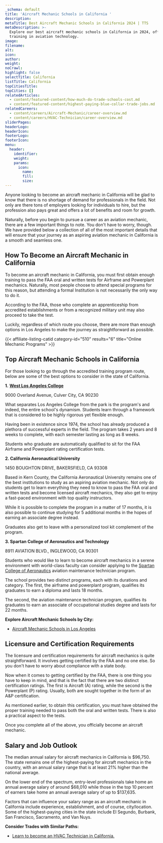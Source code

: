 ```yaml
---
_schema: default
title: 'Aircraft Mechanic Schools in California '
description:
metaTitle: Best Aircraft Mechanic Schools in California 2024 | TTS
metaDescription: >-
  Explore our best aircraft mechanic schools in California in 2024, offering
  training in aviation technology.
image:
filename:
alt:
icon:
author:
weight:
noCrawl:
highlight: false
selectTitle: California
listTitle: California
topCitiesTitle:
topCities: []
relatedArticles:
  - content/featured-content/how-much-do-trade-schools-cost.md
  - content/featured-content/highest-paying-blue-collar-trade-jobs.md
relatedCareers:
  - content/careers/Aircraft-Mechanic/career-overview.md
  - content/careers/HVAC-Technician/career-overview.md
sliderPages:
headerLogo:
headerIcon:
footerLogo:
footerIcon:
menu:
  header:
    identifier:
    weight:
    params:
      icon:
        name:
        fill:
        size:
---
```

Anyone looking to become an aircraft mechanic in California will be glad to know that there is no shortage of demand for professionals in the field. Not only are there tons of employers looking for individuals to hire, but the profession also pays great and offers a lot of benefits and room for growth.

Naturally, before you begin to pursue a career as an aviation mechanic, there are a few important things to note. You don't have to worry, though. We have provided below a collection of all of the most important details that will ensure that your journey as an aspiring aviation mechanic in California is a smooth and seamless one.

## **How To Become an Aircraft Mechanic in California**

To become an aircraft mechanic in California, you must first obtain enough training to pass the FAA oral and written tests for Airframe and Powerplant mechanics. Naturally, most people choose to attend special programs for this reason, but attending a formal Institution is not necessarily the only way to do it.

According to the FAA, those who complete an apprenticeship from accredited establishments or from a recognized military unit may also proceed to take the test.

Luckily, regardless of which route you choose, there are more than enough options in Los Angeles to make the journey as straightforward as possible.

{{< affiliate-listing-catid category-id="510" results="6" title="Online Mechanic Programs" >}}

## **Top Aircraft Mechanic Schools in California**

For those looking to go through the accredited training program route, below are some of the best options to consider in the state of California.

**1\.** **[West Los Angeles College](https://www.wlac.edu/)**

9000 Overland Avenue, Culver City, CA 90230

What separates Los Angeles College from the park is the program's and indeed, the entire school's dynamism. Students learn through a framework that is considered to be highly rigorous yet flexible enough.

Having been in existence since 1974, the school has already produced a plethora of successful experts in the field. The program takes 2 years and 8 weeks to complete, with each semester lasting as long as 8 weeks.

Students who graduate are automatically qualified to sit for the FAA Airframe and Powerplant rating certification tests.

**2\. California Aeronautical University**

1450 BOUGHTON DRIVE, BAKERSFIELD, CA 93308

Based in Kern County, the California Aeronautical University remains one of the best institutions to study as an aspiring aviation mechanic. Not only do students get to learn everything they need to know to pass the FAA oral and written tests and become licensed aircraft mechanics, they also get to enjoy a fast-paced environment with top quality instructors.

While it is possible to complete the program in a matter of 17 months, it is also possible to continue studying for 5 additional months in the hopes of earning an associate degree instead.

Graduates also get to leave with a personalized tool kit complement of the program.

**3\. Spartan College of Aeronautics and Technology**

8911 AVIATION BLVD., INGLEWOOD, CA 90301

Students who would like to learn to become aircraft mechanics in a serene environment with world-class faculty can consider applying to the [Spartan College of Aeronautics](https://www.spartan.edu/) aviation maintenance technician program.

The school provides two distinct programs, each with its durations and category. The first, the airframe and powerplant program, qualifies its graduates to earn a diploma and lasts 18 months.

The second, the aviation maintenance technician program, qualifies its graduates to earn an associate of occupational studies degree and lasts for 22 months.

**Explore Aircraft Mechanic Schools by City:**

* [Aircraft Mechanic Schools in Los Angeles](https://toptradeschools.com/near-you/aircraft-mechanic/california/los-angeles/)

## **Licensure and Certification Requirements**

The licensure and certification requirements for aircraft mechanics is quite straightforward. It involves getting certified by the FAA and no one else. So you don't have to worry about compliance with a state body.

Now when it comes to getting certified by the FAA, there is one thing you have to keep in mind, and that is the fact that there are two distinct certification ratings. The first is Aircraft (A) rating, while the second is the Powerplant (P) rating. Usually, both are sought together in the form of an A&P certification.

As mentioned earlier, to obtain this certification, you must have obtained the proper training needed to pass both the oral and written tests. There is also a practical aspect to the tests.

Once you complete all of the above, you officially become an aircraft mechanic.

## **Salary and Job Outlook**

The median annual salary for aircraft mechanics in California is $96,750. The state remains one of the highest-paying for aircraft mechanics in the country, with an annual salary range that is at least 21% higher than the national average.

On the lower end of the spectrum, entry-level professionals take home an annual average salary of around $68,010 while those in the top 10 percent of earners take home an annual average salary of up to $137,635.

Factors that can influence your salary range as an aircraft mechanic in California include experience, establishment, and of course, city/location. Some of the highest-paying cities in the state include El Segundo, Burbank, San Francisco, Sacramento, and Van Nuys.

**Consider Trades with Similar Paths:**

* [Learn to become an HVAC Technician in California.](https://toptradeschools.com/near-you/hvac/california/)